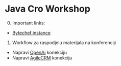 # Java Cro Workshop

0. Important links:
- [Bytechef instance](https://app.bytechef.io/)
 
1. Workflow za raspodjelu materijala na konferenciji
- Napravi [OpenAi](https://platform.openai.com/settings/organization/api-keys) konekciju
- Napravi [AgileCRM](https://docs.bytechef.io/reference/components/agile-crm) konekciju
